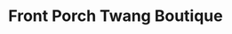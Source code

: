 ---
title: "Front Porch Twang Boutique"
url: /cedar-city/front-porch-twang-boutique/
shop: clothes
---